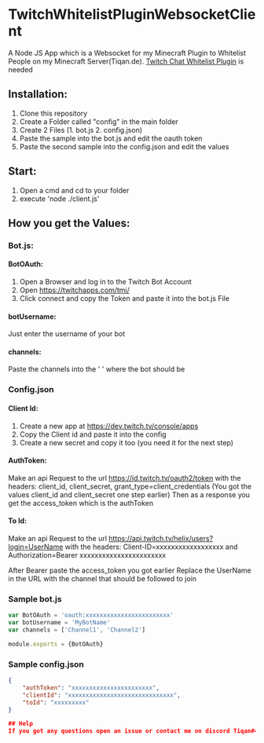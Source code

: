 # TwitchWhitelistPluginWebsocketClient
A Node JS App which is a Websocket for my Minecraft Plugin to Whitelist People on my Minecraft Server(Tiqan.de). [Twitch Chat Whitelist Plugin](https://github.com/Tiqan/TwitchWhitelistPlugin) is needed


## Installation:
1. Clone this repository
2. Create a Folder called "config" in the main folder
3. Create 2 Files (1. bot.js 2. config.json)
4. Paste the sample into the bot.js and edit the oauth token
5. Paste the second sample into the config.json and edit the values

## Start:
1. Open a cmd and cd to your folder
2. execute 'node ./client.js'

## How you get the Values:

### Bot.js:
#### BotOAuth:
1. Open a Browser and log in to the Twitch Bot Account
2. Open https://twitchapps.com/tmi/
3. Click connect and copy the Token and paste it into the bot.js File
#### botUsername:
Just enter the username of your bot
#### channels:
Paste the channels into the ' ' where the bot should be

### Config.json
#### Client Id:
1. Create a new app at https://dev.twitch.tv/console/apps
2. Copy the Client id and paste it into the config
3. Create a new secret and copy it too (you need it for the next step)

#### AuthToken:
Make an api Request to the url https://id.twitch.tv/oauth2/token with the headers: client_id, client_secret, grant_type=client_credentials
(You got the values client_id and client_secret one step earlier)
Then as a response you get the access_token which is the authToken
#### To Id:
Make an api Request to the url https://api.twitch.tv/helix/users?login=UserName with the headers: Client-ID=xxxxxxxxxxxxxxxxxx
and Authorization=Bearer xxxxxxxxxxxxxxxxxxxxxxx 

After Bearer paste the access_token you got earlier
Replace the UserName in the URL with the channel that should be followed to join



### Sample bot.js
```js
var BotOAuth = 'oauth:xxxxxxxxxxxxxxxxxxxxxxxx'
var botUsername = 'MyBotName'
var channels = ['Channel1', 'Channel2']

module.exports = {BotOAuth}
```

### Sample config.json
```json
{
    "authToken": "xxxxxxxxxxxxxxxxxxxxxxx",
    "clientId": "xxxxxxxxxxxxxxxxxxxxxxxxxxxxxx",
    "toId": "xxxxxxxxx"
}

## Help
If you got any questions open an issue or contact me on discord Tiqan#4757
